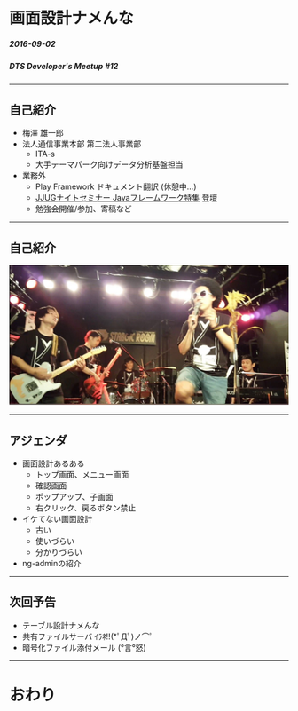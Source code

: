 # 画面設計ナメんな

##### 2016-09-02

##### DTS Developer's Meetup #12

----
<!-- page_number: true -->

## 自己紹介
- 梅澤 雄一郎
- 法人通信事業本部 第二法人事業部
  - ITA-s
  - 大手テーマパーク向けデータ分析基盤担当
- 業務外
  - Play Framework ドキュメント翻訳 (休憩中...)
  - [JJUGナイトセミナー Javaフレームワーク特集](https://jjug.doorkeeper.jp/events/46954) 登壇
  - 勉強会開催/参加、寄稿など

----
## 自己紹介

![](../img/20160902_001.jpg)


----
## アジェンダ
- 画面設計あるある
	- トップ画面、メニュー画面
	- 確認画面
	- ポップアップ、子画面
	- 右クリック、戻るボタン禁止
- イケてない画面設計
	- 古い
	- 使いづらい
	- 分かりづらい
- ng-adminの紹介

----
## 次回予告

- テーブル設計ナメんな
- 共有ファイルサーバ ｲﾗﾈ!!(*ﾟДﾟ)ノ⌒ﾟ
- 暗号化ファイル添付メール (°言°怒)

----
# おわり
